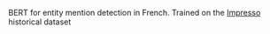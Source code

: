 BERT for entity mention detection in French. Trained on the [Impresso](https://github.com/impresso/CLEF-HIPE-2020/tree/master/data) historical dataset 
